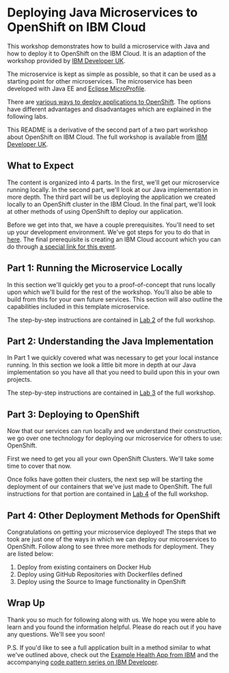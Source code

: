 # Deploying Java Microservices to OpenShift on IBM Cloud

This workshop demonstrates how to build a microservice with Java and how to deploy it to OpenShift on the IBM Cloud. It is an adaption of the workshop provided by [IBM Developer UK](https://github.com/nheidloff/openshift-on-ibm-cloud-workshops/tree/master/2-deploying-to-openshift#deploying-java-microservices-to-openshift-on-ibm-cloud).

The microservice is kept as simple as possible, so that it can be used as a starting point for other microservices. The microservice has been developed with Java EE and [Eclipse MicroProfile](https://microprofile.io/).

There are [various ways to deploy applications to OpenShift](http://heidloff.net/article/deploying-open-liberty-microservices-openshift/). The options have different advantages and disadvantages which are explained in the following labs.

This README is a derivative of the second part of a two part workshop about OpenShift on IBM Cloud. The full workshop is available from [IBM Developer UK](https://github.com/IBMDeveloperUK/openshift-on-ibm-cloud-workshops).

## What to Expect

The content is organized into 4 parts. In the first, we'll get our microservice running locally. In the second part, we'll look at our Java implementation in more depth. The third part will be us deploying the application we created locally to an OpenShift cluster in the IBM Cloud. In the final part, we'll look at other methods of using OpenShift to deploy our application.

Before we get into that, we have a couple prerequisites. You'll need to set up your development environment. We've got steps for you to do that in [here](https://github.com/pnbrown/openshift-on-ibm-cloud-workshops/blob/master/2-deploying-to-openshift/documentation/1-prereqs.md). The final prerequisite is creating an IBM Cloud account which you can do through [a special link for this event](https://ibm.biz/BdzQDd).

## Part 1: Running the Microservice Locally

In this section we'll quickly get you to a proof-of-concept that runs locally upon which we'll build for the rest of the workshop. You'll also be able to build from this for your own future services. This section will also outline the capabilities included in this template microservice.

The step-by-step instructions are contained in [Lab 2](https://github.com/nheidloff/openshift-on-ibm-cloud-workshops/blob/master/2-deploying-to-openshift/documentation/2-docker.md) of the full workshop.

## Part 2: Understanding the Java Implementation

In Part 1 we quickly covered what was necessary to get your local instance running. In this section we look a little bit more in depth at our Java implementation so you have all that you need to build upon this in your own projects. 

The step-by-step instructions are contained in [Lab 3](https://github.com/nheidloff/openshift-on-ibm-cloud-workshops/blob/master/2-deploying-to-openshift/documentation/3-java.md#lab-3---understanding-the-java-implementation) of the full workshop.

## Part 3: Deploying to OpenShift

Now that our services can run locally and we understand their construction, we go over one technology for deploying our microservice for others to use: OpenShift.

First we need to get you all your own OpenShift Clusters. We'll take some time to cover that now.

Once folks have gotten their clusters, the next sep will be starting the deployment of our containers that we've just made to OpenShift. The full instructions for that portion are contained in [Lab 4](https://github.com/nheidloff/openshift-on-ibm-cloud-workshops/blob/master/2-deploying-to-openshift/documentation/4-openshift.md#lab-4---deploying-to-openshift) of the full workshop.

## Part 4: Other Deployment Methods for OpenShift

Congratulations on getting your microservice deployed! The steps that we took are just one of the ways in which we can deploy our microservices to OpenShift. Follow along to see three more methods for deployment. They are listed below:

1. Deploy from existing containers on Docker Hub
2. Deploy using GitHub Repositories with Dockerfiles defined
3. Deploy using the Source to Image functionality in OpenShift

## Wrap Up

Thank you so much for following along with us. We hope you were able to learn and you found the information helpful. Please do  reach out if you have any questions. We'll see you soon!

P.S. If you'd like to see a full application built in a method similar to what we've outlined above, check out the [Example Health App from IBM](https://github.com/IBM/example-health-jee-openshift) and the accompanying [code pattern series on IBM Developer](https://developer.ibm.com/series/systems-example-health-series/).
